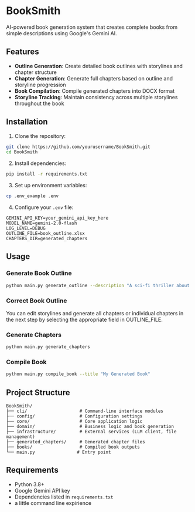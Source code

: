 # BookSmith

AI-powered book generation system that creates complete books from simple descriptions using Google's Gemini AI.

## Features

- **Outline Generation**: Create detailed book outlines with storylines and chapter structure
- **Chapter Generation**: Generate full chapters based on outline and storyline progression
- **Book Compilation**: Compile generated chapters into DOCX format
- **Storyline Tracking**: Maintain consistency across multiple storylines throughout the book

## Installation

1. Clone the repository:
```bash
git clone https://github.com/yourusername/BookSmith.git
cd BookSmith
```

2. Install dependencies:
```bash
pip install -r requirements.txt
```

3. Set up environment variables:
```bash
cp .env_example .env
```

4. Configure your `.env` file:
```env
GEMINI_API_KEY=your_gemini_api_key_here
MODEL_NAME=gemini-2.0-flash
LOG_LEVEL=DEBUG
OUTLINE_FILE=book_outline.xlsx
CHAPTERS_DIR=generated_chapters
```

## Usage

### Generate Book Outline
```bash
python main.py generate_outline --description "A sci-fi thriller about AI consciousness"
```

### Correct Book Outline
You can edit storylines and generate all chapters or individual chapters in the next step by selecting the appropriate field in OUTLINE_FILE.

### Generate Chapters
```bash
python main.py generate_chapters
```

### Compile Book
```bash
python main.py compile_book --title "My Generated Book"
```

## Project Structure

```
BookSmith/
├── cli/                    # Command-line interface modules
├── config/                 # Configuration settings
├── core/                   # Core application logic
├── domain/                 # Business logic and book generation
├── infrastructure/         # External services (LLM client, file management)
├── generated_chapters/     # Generated chapter files
├── books/                  # Compiled book outputs
└── main.py                # Entry point
```

## Requirements

- Python 3.8+
- Google Gemini API key
- Dependencies listed in `requirements.txt`
- a little command line expirience
